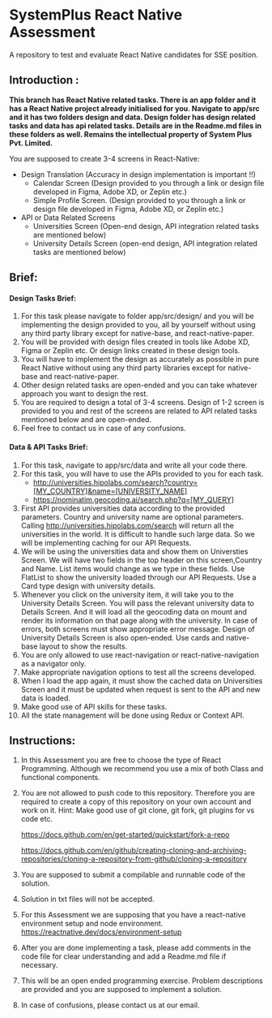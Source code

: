 # SystemPlus React Native Assessment

A repository to test and evaluate React Native candidates for SSE position.

## Introduction :

**This branch has React Native related tasks. There is an app folder and it has a React Native project already initialised for you. Navigate to app/src and it has two folders design and data. Design folder has design related tasks and data has api related tasks. Details are in the Readme.md files in these folders as well.
Remains the intellectual property of System Plus Pvt. Limited.**

You are supposed to create 3-4 screens in React-Native:

- Design Translation (Accuracy in design implementation is important !!)
  - Calendar Screen
    (Design provided to you through a link or design file developed in Figma, Adobe XD, or Zeplin etc.)
  - Simple Profile Screen.
    (Design provided to you through a link or design file developed in Figma, Adobe XD, or Zeplin etc.)
- API or Data Related Screens
  - Universities Screen
    (Open-end design, API integration related tasks are mentioned below)
  - University Details Screen
    (open-end design, API integration related tasks are mentioned below)

## Brief:

#### Design Tasks Brief:

1. For this task please navigate to folder app/src/design/ and you will be implementing the design provided to you, all by yourself without using any third party library except for native-base, and react-native-paper.
2. You will be provided with design files created in tools like Adobe XD, Figma or Zeplin etc. Or design links created in these design tools.
3. You will have to implement the design as accurately as possible in pure React Native without using any third party libraries except for native-base and react-native-paper.
4. Other design related tasks are open-ended and you can take whatever approach you want to design the rest.
5. You are required to design a total of 3-4 screens. Design of 1-2 screen is provided to you and rest of the screens are related to API related tasks mentioned below and are open-ended.
6. Feel free to contact us in case of any confusions.

#### Data & API Tasks Brief:

1. For this task, navigate to app/src/data and write all your code there.
2. For this task, you will have to use the APIs provided to you for each task.
   - http://universities.hipolabs.com/search?country=[MY_COUNTRY]&name=[UNIVERSITY_NAME]
   - https://nominatim.geocoding.ai/search.php?q=[MY_QUERY]
3. First API provides universities data according to the provided parameters. Country and university name are optional parameters. Calling http://universities.hipolabs.com/search will return all the universities in the world. It is difficult to handle such large data. So we will be implementing caching for our API Requests.
4. We will be using the universities data and show them on Universties Screen. We will have two fields in the top header on this screen,Country and Name. List items would change as we type in these fields. Use FlatList to show the university loaded through our API Requests. Use a Card type design with university details.
5. Whenever you click on the university item, it will take you to the University Details Screen. You will pass the relevant university data to Details Screen. And it will load all the geocoding data on mount and render its information on that page along with the university. In case of errors, both screens must show appropriate error message. Design of University Details Screen is also open-ended. Use cards and native-base layout to show the results.
6. You are only allowed to use react-navigation or react-native-navigation as a navigator only.
7. Make appropriate navigation options to test all the screens developed.
8. When I load the app again, it must show the cached data on Universities Screen and it must be updated when request is sent to the API and new data is loaded.
9. Make good use of API skills for these tasks.
10. All the state management will be done using Redux or Context API.

## Instructions:

1. In this Assessment you are free to choose the type of React Programming. Although we recommend you use a mix of both Class and functional components.

2. You are not allowed to push code to this repository. Therefore you are
   required to create a copy of this repository on your own account and work on it.
   Hint: Make good use of git clone, git fork, git plugins for vs code etc.

   https://docs.github.com/en/get-started/quickstart/fork-a-repo

   https://docs.github.com/en/github/creating-cloning-and-archiving-repositories/cloning-a-repository-from-github/cloning-a-repository

3. You are supposed to submit a compilable and runnable code of the solution.

4. Solution in txt files will not be accepted.

5. For this Assessment we are supposing that you have a react-native environment setup and node environment.
   https://reactnative.dev/docs/environment-setup

6. After you are done implementing a task, please add comments in the code file
   for clear understanding and add a Readme.md file if necessary.

7. This will be an open ended programming exercise. Problem descriptions are
   provided and you are supposed to implement a solution.

8. In case of confusions, please contact us at our email.
